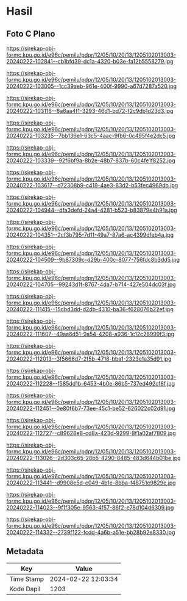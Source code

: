 # Hasil

## Foto C Plano

https://sirekap-obj-formc.kpu.go.id/e96c/pemilu/pdpr/12/05/10/20/13/1205102013003-20240222-102841--cb1bfd39-dc1a-4320-b03e-fa12b5558279.jpg

https://sirekap-obj-formc.kpu.go.id/e96c/pemilu/pdpr/12/05/10/20/13/1205102013003-20240222-103005--1cc39aeb-961e-400f-9990-a67d7287a520.jpg

https://sirekap-obj-formc.kpu.go.id/e96c/pemilu/pdpr/12/05/10/20/13/1205102013003-20240222-103116--8a8aa4f1-3293-46d1-bd72-f2c9db1d23d3.jpg

https://sirekap-obj-formc.kpu.go.id/e96c/pemilu/pdpr/12/05/10/20/13/1205102013003-20240222-103235--7bb136e1-63c5-4aac-9fb6-0c495f4e2dc5.jpg

https://sirekap-obj-formc.kpu.go.id/e96c/pemilu/pdpr/12/05/10/20/13/1205102013003-20240222-103339--92f6bf9a-8b2e-48b7-837b-60c4fe1f8252.jpg

https://sirekap-obj-formc.kpu.go.id/e96c/pemilu/pdpr/12/05/10/20/13/1205102013003-20240222-103617--d72308b9-c419-4ae3-83d2-b53fec4969db.jpg

https://sirekap-obj-formc.kpu.go.id/e96c/pemilu/pdpr/12/05/10/20/13/1205102013003-20240222-104944--dfa3defd-24a4-4281-b523-b83879e4b91a.jpg

https://sirekap-obj-formc.kpu.go.id/e96c/pemilu/pdpr/12/05/10/20/13/1205102013003-20240222-104351--2cf3b795-7d11-49a7-87a6-ac4399dfeb4a.jpg

https://sirekap-obj-formc.kpu.go.id/e96c/pemilu/pdpr/12/05/10/20/13/1205102013003-20240222-104509--9b87309c-d29b-400c-8077-756fdc8b3dd5.jpg

https://sirekap-obj-formc.kpu.go.id/e96c/pemilu/pdpr/12/05/10/20/13/1205102013003-20240222-104705--99243d1f-8767-4da7-b714-427e504dc03f.jpg

https://sirekap-obj-formc.kpu.go.id/e96c/pemilu/pdpr/12/05/10/20/13/1205102013003-20240222-111415--15dbd3dd-d2db-4310-ba36-f628076b22ef.jpg

https://sirekap-obj-formc.kpu.go.id/e96c/pemilu/pdpr/12/05/10/20/13/1205102013003-20240222-111607--49aa6d51-9a54-4208-a936-1c12c28999f3.jpg

https://sirekap-obj-formc.kpu.go.id/e96c/pemilu/pdpr/12/05/10/20/13/1205102013003-20240222-112013--3f5666d7-2f5b-4718-bba1-2323e1a35d91.jpg

https://sirekap-obj-formc.kpu.go.id/e96c/pemilu/pdpr/12/05/10/20/13/1205102013003-20240222-112228--f585dd1b-6453-4b0e-86b5-737ed492cf8f.jpg

https://sirekap-obj-formc.kpu.go.id/e96c/pemilu/pdpr/12/05/10/20/13/1205102013003-20240222-112451--0e80f6b7-73ee-45c1-be52-626022c02d91.jpg

https://sirekap-obj-formc.kpu.go.id/e96c/pemilu/pdpr/12/05/10/20/13/1205102013003-20240222-112727--c89628e8-cd8a-423d-9299-8f1a02af7809.jpg

https://sirekap-obj-formc.kpu.go.id/e96c/pemilu/pdpr/12/05/10/20/13/1205102013003-20240222-113026--2d303c65-28b5-4290-8485-483d644b01be.jpg

https://sirekap-obj-formc.kpu.go.id/e96c/pemilu/pdpr/12/05/10/20/13/1205102013003-20240222-113441--d9908e5d-c049-4b1e-8bba-f48751e9829e.jpg

https://sirekap-obj-formc.kpu.go.id/e96c/pemilu/pdpr/12/05/10/20/13/1205102013003-20240222-114023--9f1f305e-9563-4f57-86f2-e78d104d6309.jpg

https://sirekap-obj-formc.kpu.go.id/e96c/pemilu/pdpr/12/05/10/20/13/1205102013003-20240222-114332--2739f122-fcdd-4a6b-a51e-bb28b92e8330.jpg


## Metadata

| Key        | Value               |
| ---------- | ------------------- |
| Time Stamp | 2024-02-22 12:03:34 |
| Kode Dapil | 1203                |



